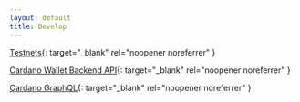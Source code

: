 ```yaml
---
layout: default
title: Develop
---
```


[Testnets](https://testnets.cardano.org/){: target="_blank" rel="noopener noreferrer" }

[Cardano Wallet Backend API](https://input-output-hk.github.io/cardano-wallet/api/edge/){: target="_blank" rel="noopener noreferrer" }

[Cardano GraphQL](https://input-output-hk.github.io/cardano-graphql/){: target="_blank" rel="noopener noreferrer" }
